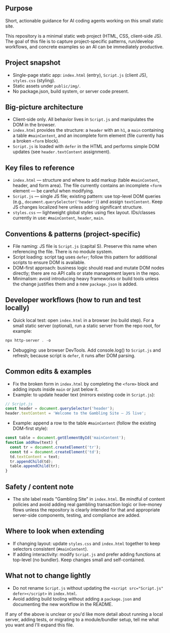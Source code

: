 ## Purpose
Short, actionable guidance for AI coding agents working on this small static site.

This repository is a minimal static web project (HTML, CSS, client-side JS). The goal of this file is to capture project-specific patterns, run/develop workflows, and concrete examples so an AI can be immediately productive.

## Project snapshot
- Single-page static app: `index.html` (entry), `Script.js` (client JS), `styles.css` (styling).
- Static assets under `public/img/`.
- No package.json, build system, or server code present.

## Big-picture architecture
- Client-side only. All behavior lives in `Script.js` and manipulates the DOM in the browser.
- `index.html` provides the structure: a `header` with an `h1`, a `main` containing a table `#mainContent`, and an incomplete form element (file currently has a broken `<form` block).
- `Script.js` is loaded with `defer` in the HTML and performs simple DOM updates (see `header.textContent` assignment).

## Key files to reference
- `index.html` — structure and where to add markup (table `#mainContent`, header, and form area). The file currently contains an incomplete `<form` element — be careful when modifying.
- `Script.js` — single JS file; existing pattern: use top-level DOM queries (e.g., `document.querySelector('header')`) and assign `textContent`. Keep JS changes localized here unless adding significant structure.
- `styles.css` — lightweight global styles using flex layout. IDs/classes currently in use: `#mainContent`, `header`, `main`.

## Conventions & patterns (project-specific)
- File naming: JS file is `Script.js` (capital S). Preserve this name when referencing the file. There is no module system.
- Script loading: script tag uses `defer`; follow this pattern for additional scripts to ensure DOM is available.
- DOM-first approach: business logic should read and mutate DOM nodes directly; there are no API calls or state management layers in the repo.
- Minimalism: avoid introducing heavy frameworks or build tools unless the change justifies them and a new `package.json` is added.

## Developer workflows (how to run and test locally)
- Quick local test: open `index.html` in a browser (no build step). For a small static server (optional), run a static server from the repo root, for example:

```powershell
npx http-server . -o
```

- Debugging: use browser DevTools. Add console.log() to `Script.js` and refresh; because script is `defer`, it runs after DOM parsing.

## Common edits & examples
- Fix the broken form in `index.html` by completing the `<form>` block and adding inputs inside `main` or just below it.
- Example: to update header text (mirrors existing code in `Script.js`):

```javascript
// Script.js
const header = document.querySelector('header');
header.textContent = 'Welcome to the Gambling Site — JS live';
```

- Example: append a row to the table `#mainContent` (follow the existing DOM-first style):

```javascript
const table = document.getElementById('mainContent');
function addRow(text) {
  const tr = document.createElement('tr');
  const td = document.createElement('td');
  td.textContent = text;
  tr.appendChild(td);
  table.appendChild(tr);
}
```

## Safety / content note
- The site label reads "Gambling Site" in `index.html`. Be mindful of content policies and avoid adding real gambling transaction logic or live-money flows unless the repository is clearly intended for that and appropriate server-side components, testing, and compliance are added.

## Where to look when extending
- If changing layout: update `styles.css` and `index.html` together to keep selectors consistent (`#mainContent`).
- If adding interactivity: modify `Script.js` and prefer adding functions at top-level (no bundler). Keep changes small and self-contained.

## What not to change lightly
- Do not rename `Script.js` without updating the `<script src="Script.js" defer></script>` in `index.html`.
- Avoid adding build tooling without adding a `package.json` and documenting the new workflow in the README.

If any of the above is unclear or you'd like more detail about running a local server, adding tests, or migrating to a module/bundler setup, tell me what you want and I'll expand this file.

